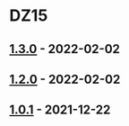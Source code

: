 # DZ15

## [1.3.0] - 2022-02-02 

## [1.2.0] - 2022-02-02 

## [1.0.1] - 2021-12-22 





[1.3.0]: https://github.com/IlyaMoroz92/DZ15/compare/1.2.0...1.3.0
[1.2.0]: https://github.com/IlyaMoroz92/DZ15/compare/1.0.1...1.2.0
[1.0.1]: https://github.com/IlyaMoroz92/DZ15/compare/1.0.0...1.0.1
